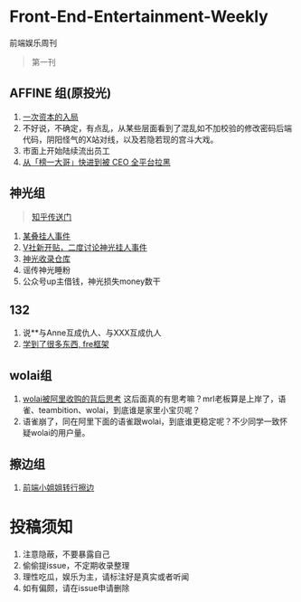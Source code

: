 # Front-End-Entertainment-Weekly
前端娱乐周刊
> 第一刊
## AFFINE 组(原投光)
1. [一次资本的入局](https://mp.weixin.qq.com/s/Kk0RK5bqvzQ98HaNqMveKg)
2. 不好说，不确定，有点乱，从某些层面看到了混乱如不加校验的修改密码后端代码，阴阳怪气的X站对线，以及若隐若现的宫斗大戏。
3. 市面上开始陆续流出员工
4. [从「榜一大哥」快进到被 CEO 全平台拉黑](https://twitter.com/thecalicastle/status/1718500193648386345)
## 神光组
> [知乎传送门](https://www.zhihu.com/people/di-xu-guang-50/posts)
1. [某叠挂人事件](https://juejin.cn/post/7291547336399552569)
2. [V社新开贴，二度讨论神光挂人事件](https://www.v2ex.com/t/985358#reply86)
3. [神光收录仓库](https://github.com/l28939279/god-light)
4. 谣传神光睡粉
5. 公众号up主借钱，神光损失money数干

## 132
1. 说**与Anne互成仇人、与XXX互成仇人
2. [学到了很多东西, fre框架](https://zhuanlan.zhihu.com/p/336374915)

## wolai组
1. [wolai被阿里收购的背后思考](https://sspai.com/post/78711) 这后面真的有思考嘛？mrl老板算是上岸了，语雀、teambition、wolai，到底谁是家里小宝贝呢？ 
2. 语雀崩了，同在阿里下面的语雀跟wolai，到底谁更稳定呢？不少同学一致怀疑wolai的用户量。

## 擦边组
1. [前端小姐姐转行擦边](https://github.com/fishdb/Front-End-Entertainment-Weekly/issues/1)
# 投稿须知
1. 注意隐蔽，不要暴露自己
2. 偷偷提issue，不定期收录整理
3. 理性吃瓜，娱乐为主，请标注好是真实或者听闻
4. 如有偏颇，请在issue申请删除
